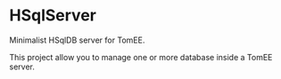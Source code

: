 # HSqlServer
Minimalist HSqlDB server for TomEE.

This project allow you to manage one or more database inside a TomEE server.
